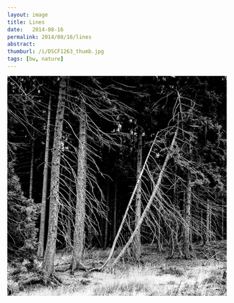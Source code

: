 ```yaml
---
layout: image
title: Lines
date:   2014-08-16
permalink: 2014/08/16/lines
abstract: 
thumburl: /i/DSCF1263_thumb.jpg
tags: [bw, nature]
---
```

![](/i/DSCF1263.jpg)

